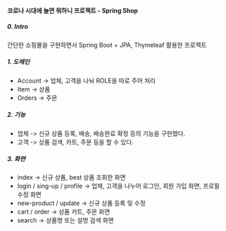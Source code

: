 #### 코로나 시대에 놀면 뭐하니 프로젝트 - Spring Shop

##### 0. Intro
간단한 쇼핑몰을 구현하면서 Spring Boot + JPA, Thymeleaf 활용한 프로젝트

##### 1. 도메인

- Account -> 업체, 고객을 나눠 ROLE을 따로 주어 처리
- Item -> 상품
- Orders -> 주문

##### 2. 기능

- 업체 -> 신규 상품 등록, 배송, 배송완료 확정 등의 기능을 구현했다.
- 고객 -> 상품 검색, 카트, 주문 등을 할 수 있다.

##### 3. 화면

- index -> 신규 상품, best 상품 조회한 화면
- login / sing-up / profile -> 업체, 고객을 나누어 로그인, 회원 가입 화면, 프로필 수정 화면
- new-product / update -> 신규 상품 등록 및 수정
- cart / order -> 상품 카트, 주문 화면
- search -> 상품명 또는 설명 검색 화면
